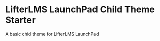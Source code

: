 LifterLMS LaunchPad Child Theme Starter
=======================================

A basic chid theme for LifterLMS LaunchPad
